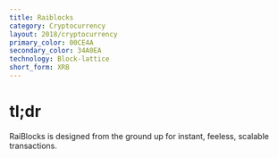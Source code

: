 ```yaml
---
title: Raiblocks
category: Cryptocurrency
layout: 2018/cryptocurrency
primary_color: 00CE4A
secondary_color: 34A0EA
technology: Block-lattice
short_form: XRB
---
```


# tl;dr

RaiBlocks is designed from the ground up for instant, feeless, scalable transactions.